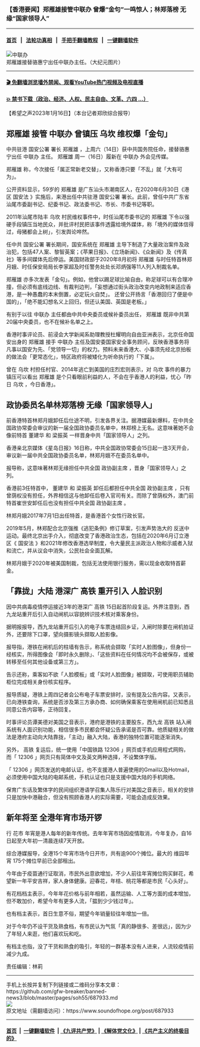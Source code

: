### 【香港要闻】郑雁雄接管中联办 曾爆“金句”一鸣惊人；林郑落榜 无缘“国家领导人”
------------------------

#### [首页](https://github.com/gfw-breaker/banned-news3/blob/master/README.md) &nbsp;&nbsp;|&nbsp;&nbsp; [法轮功真相](https://github.com/begood0513/basic/blob/master/README.md)  &nbsp;&nbsp;|&nbsp;&nbsp; [手把手翻墙教程](https://github.com/gfw-breaker/guides/wiki)  &nbsp;&nbsp;|&nbsp;&nbsp; [一键翻墙软件](https://github.com/gfw-breaker/nogfw/blob/master/README.md)  



<div><img alt="中联办" src="https://img.soundofhope.org/2023-01/zlb-1673895334123.jpg"/>
<br/><figcaption class="caption">
 郑雁雄接替骆惠宁出任中联办主任。（大纪元图片）
</figcaption></div><hr/>

#### [ 🎬  免翻墙浏览墙外禁闻、观看YouTube热门视频及电视直播](https://github.com/gfw-breaker/HelloWorld)

#### [ 💥  禁书下载（政治、经济、人权、民主自由、文革、六四 ...）](https://github.com/gfw-breaker/books/blob/master/README.md)

<div><div class="Content__Wrapper sc-1bvya0-0 elmmKw article_body" itemprop="articleBody">
 <div id="post_place_1">
 </div>
 <p class="meta-top">
  <span class="meta">
   【希望之声2023年1月16日】（本台记者郑欣综合报导）
  </span>
 </p>
 <h2>
  <strong>
   <ok href="/term/317689">
    郑雁雄
   </ok>
   接管
   <ok href="/term/1380">
    中联办
   </ok>
   曾镇压
   <ok href="/term/11657">
    乌坎
   </ok>
   维权爆「金句」
  </strong>
 </h2>
 <p>
  中共驻港
  <ok href="/term/316339">
   国安公署
  </ok>
  署长
  <ok href="/term/317689">
   郑雁雄
  </ok>
  ，上周六（14日）获中共国务院任命，接替骆惠宁出任
  <ok href="/term/1380">
   中联办
  </ok>
  主任。
  <ok href="/term/317689">
   郑雁雄
  </ok>
  周一（16日）履新在
  <ok href="/term/1380">
   中联办
  </ok>
  外会见传媒。
 </p>
 <p>
  <ok href="/term/317689">
   郑雁雄
  </ok>
  称，今次接任「属正常新老交替」，又称香港只要「不乱」就「大有可为」。
 </p>
 <p>
  公开资料显示，59岁的
  <ok href="/term/317689">
   郑雁雄
  </ok>
  是广东汕头市潮南区人，在2020年6月30日《港区
  <ok href="/term/99050">
   国安法
  </ok>
  》实施后，来港出任中共驻港
  <ok href="/term/316339">
   国安公署
  </ok>
  署长。此前，曾任中共广东省汕尾市委副书记、纪委书记、政法委书记、市长、市委书记等职。
 </p>
 <p>
  2011年汕尾市陆丰
  <ok href="/term/11657">
   乌坎
  </ok>
  村民维权事件中，时任汕尾市委书记的
  <ok href="/term/317689">
   郑雁雄
  </ok>
  下令以强硬手段镇压当地民众，并批评村民把该事件透露给境外媒体，称「境外的媒体信得过，母猪都会上树」，引发舆论哗然。
 </p>
 <p>
  任中共
  <ok href="/term/316339">
   国安公署
  </ok>
  署长期间，国安系统在
  <ok href="/term/317689">
   郑雁雄
  </ok>
  主导下制造了大量政治案件及政治犯，包括47人案、黎智英案；《苹果日报》、《立场新闻》、《众新闻》及《传真社》等多间媒体先后停运。美国财政部于2020年8月初将
  <ok href="/term/317689">
   郑雁雄
  </ok>
  与时任特首林郑月娥、时任保安局局长李家超及时任警务处处长邓炳强等11人列入制裁名单。
 </p>
 <p>
  <ok href="/term/317689">
   郑雁雄
  </ok>
  亦多次发表「金句」。例如，他曾以踢足球比喻自由，称足球可以有合理冲撞，但必须有底线边线、有裁判边判，「妄想通过街头政治改变内地政制来适应香港，是一种愚蠢的本末倒置，必定玩火自焚」。 还曾公开扬言「香港回归了便是中国的」，「绝不能幻想名义上回归，但还认美国、英国是老板。」
 </p>
 <p>
  有别于以往
  <ok href="/term/1380">
   中联办
  </ok>
  主任都由中共中央委员或候补委员出任，
  <ok href="/term/317689">
   郑雁雄
  </ok>
  既非中共第20届中央委员，也不在候补名单之上。
 </p>
 <p>
  香港时事评论员、前浸会大学新闻系助理教授杜耀明向自由亚洲表示，北京任命国安出身的
  <ok href="/term/317689">
   郑雁雄
  </ok>
  接手
  <ok href="/term/1380">
   中联办
  </ok>
  主任及国安委国家安全事务顾问，反映香港事务将凡事以国安为先、「党领导一切」的权力。预料未来香港大、小事须先经北京拍板的做法会「更常态化」，特区政府将被矮化为听命执行的「下属」。
 </p>
 <p>
  曾在
  <ok href="/term/11657">
   乌坎
  </ok>
  村担任村官、2014年逃亡到美国的庄烈宏则表示，对
  <ok href="/term/11657">
   乌坎
  </ok>
  事件的暴力镇压可以看出
  <ok href="/term/317689">
   郑雁雄
  </ok>
  是个只看眼前利益的人，不会在乎香港人的利益，忧心「昨日
  <ok href="/term/11657">
   乌坎
  </ok>
  ，今日香港」。
 </p>
 <h2>
  <strong>
   政协委员名单林郑落榜 无缘「国家领导人」
  </strong>
 </h2>
 <p>
  前香港特首林郑月娥卸任后仕途不明，引发各界关注。据港媒最新爆料，在中共全国政协常委会审议的新一届全国政协委员名单中，林郑榜上无名。这意味著她不会像前特首
  <ok href="/term/4982">
   董建华
  </ok>
  和
  <ok href="/term/1269">
   梁振英
  </ok>
  一样晋身中共「国家领导人」之列。
 </p>
 <p>
  香港亲北京媒体《星岛日报》16日称，中共全国政协常委会15日起一连3天开会，审议新一届中共全国政协委员名单，林郑月娥不在委员名单中。
 </p>
 <p>
  报导称，这意味著林郑无缘担任中共全国
  <ok href="/term/35892">
   政协副主席
  </ok>
  ，晋身「国家领导人」之列。
 </p>
 <p>
  香港前3任特首中，
  <ok href="/term/4982">
   董建华
  </ok>
  和
  <ok href="/term/1269">
   梁振英
  </ok>
  卸任后都担任中共全国
  <ok href="/term/35892">
   政协副主席
  </ok>
  ，只有曾荫权没有担任，外界相信这与他卸任后卷入官司有关。而除了曾荫权外，澳门前特首崔世安卸任后也没有担任中共全国
  <ok href="/term/35892">
   政协副主席
  </ok>
  。
 </p>
 <p>
  林郑月娥2017年7月1日出任特首，是香港首个女性行政长官。
 </p>
 <p>
  2019年5月，林郑配合北京强推《逃犯条例》修订草案，引发声势浩大的
  <ok href="/term/1010">
   反送中
  </ok>
  运动。最终北京出手介入，彻底改变了香港政治生态，包括在2020年6月订立港区《
  <ok href="/term/99050">
   国安法
  </ok>
  》和2021年修改香港选举制度，令大量民主派政治人物和示威者入狱和流亡，并从议会中消失，公民社会全面瓦解。
 </p>
 <p>
  林郑月娥于2020年被美国制裁，包括无法使用银行服务，需以现金收取特首薪金。
 </p>
 <h2>
  <strong>
   「靠拢」大陆 港深广
   <ok href="/term/21570">
    高铁
   </ok>
   重开引入
   <ok href="/term/3223">
    人脸识别
   </ok>
  </strong>
 </h2>
 <p>
  因中共病毒疫情停运接近3年的港深广
  <ok href="/term/21570">
   高铁
  </ok>
  15日起首阶段复运。外界注意到，西九龙站重开后引入自动闸机以容貌辨识技术核对乘客身份。
 </p>
 <p>
  据明报报导，西九龙站重开后引入的电子车票连结回乡证，入闸时除要在闸机拍证外，还要除下口罩，望向摄影镜头撷取人脸影像。
 </p>
 <p>
  报导指，港铁在闸机后的柱墙有告示，称系统会撷取「实时人脸图像」，但身份一经核实，所得图像会「即时永久删除」、「这些资料在任何情况均不会被保存，或被转移至任何其他设备或第三方」。
 </p>
 <p>
  告示还称，乘客如不欲「人脸模板」或「实时人脸图像」被撷取，可使用职员辅助柜位完成相关身份核实程序。
 </p>
 <p>
  报导质疑，港铁上周四记者会公布电子车票安排时，没有提及公告内容。又表示，已向港铁查询，系统是否涉及第三方承办商、如何确保乘客在使用闸机前已知悉且同意公告内容等，正待回复。
 </p>
 <p>
  时事评论员谭美德对美国之音表示，港府是港铁的主要股东，西九龙
  <ok href="/term/21570">
   高铁
  </ok>
  站入闸系统有人面识别功能，相信很多市民都会怀疑公告承诺是否可靠。他质疑相关的做法是港府主动向大陆靠拢，「主动」融入大陆，香港的独特位置可能逐渐消失。
 </p>
 <p>
  另外，
  <ok href="/term/21570">
   高铁
  </ok>
  复运后，统一使用「中国铁路
  <ok href="/term/828963">
   12306
  </ok>
  」网页或手机应用程式网购，而「
  <ok href="/term/828963">
   12306
  </ok>
  」网页只有简体中文及英文两种选择，不设繁体字版。
 </p>
 <p>
  「
  <ok href="/term/828963">
   12306
  </ok>
  」网页发送的电邮认证，也不支援港人普遍使用的Gmail以及Hotmail，必须使用中国大陆的电邮系统，手机认证也只是支援中国大陆的手机网络。
 </p>
 <p>
  保育广东话及繁体字的民间组织港语学召集人陈乐行对美国之音表示，相关的安排只是加快中港融合，但没有照顾香港人的实际需要，可能会造成反效果。
 </p>
 <h2>
  <strong>
   新年将至 全港年宵市场开锣
  </strong>
 </h2>
 <p>
  行
  <ok href="/term/90413">
   花市
  </ok>
  年宵是港人每年的新年传统。去年年宵市场因疫情取消，今年复办，自16日起至大年初一清晨连续7天开放。
 </p>
 <p>
  综合港媒报导，全港15个年宵市场今日开市，共有逾900个摊位。最大的
  <ok href="/term/27540">
   维园年宵
  </ok>
  175个摊位早前已全部租出。
 </p>
 <p>
  今年由于疫苗通行证取消，市民外出意欲增加，不少人前往年宵摊位购买鲜花，希望新一年平安吉祥，家人身体健康。迎春花，年桔、桃花等都是市民「心头好」。
 </p>
 <p>
  有花档档主表示，今年年花价格与前年相若，虽然运输、人工等方面的成本增加，但不敢加价，希望今年有更多人流，「揾到少少钱过年」。
 </p>
 <p>
  也有档主表示，首日生意不俗，期望今年销量较往年增加一倍。
 </p>
 <p>
  对于今年仍不设干货及熟食档，有市民认为气氛「真的静很多、差很远」，因为少了年轻人来逛，他们喜欢玩和吃。
 </p>
 <p>
  有档主也指，没了干货和熟食的吸引，年轻的一群基本没有人进来，人流较疫情前减少九成。
 </p>
 <p class="meta-btm">
  责任编辑：林莉
 </p>
</div>
</div>
<hr/>
手机上长按并复制下列链接或二维码分享本文章：<br/>
https://github.com/gfw-breaker/banned-news3/blob/master/pages/soh55/687933.md <br/>
<a href='https://github.com/gfw-breaker/banned-news3/blob/master/pages/soh55/687933.md'><img src='https://github.com/gfw-breaker/banned-news3/blob/master/pages/soh55/687933.md.png'/></a> <br/>
原文地址（需翻墙访问）：https://www.soundofhope.org/post/687933


------------------------
#### [首页](https://github.com/gfw-breaker/banned-news3/blob/master/README.md) &nbsp;|&nbsp; [一键翻墙软件](https://github.com/gfw-breaker/nogfw/blob/master/README.md) &nbsp;| [《九评共产党》](https://github.com/gfw-breaker/9ping.md/blob/master/README.md#九评之一评共产党是什么) | [《解体党文化》](https://github.com/gfw-breaker/jtdwh.md/blob/master/README.md) | [《共产主义的终极目的》](https://github.com/gfw-breaker/gczydzjmd.md/blob/master/README.md)


<img src='http://gfw-breaker.win/banned-news3/pages/soh55/687933.md' width='0px' height='0px'/>